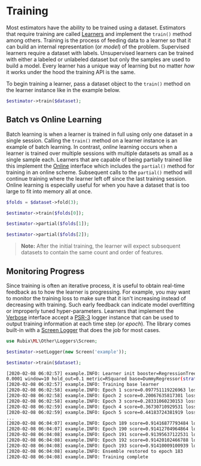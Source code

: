 # Training
Most estimators have the ability to be trained using a dataset. Estimators that require training are called [Learners](learner.md) and implement the `train()` method among others. Training is the process of feeding data to a learner so that it can build an internal representation (or *model*) of the problem. Supervised learners require a dataset with labels. Unsupervised learners can be trained with either a labeled or unlabeled dataset but only the samples are used to build a model. Every learner has a unique way of learning but no matter *how* it works under the hood the training API is the same.

To begin training a learner, pass a dataset object to the `train()` method on the learner instance like in the example below.

```php
$estimator->train($dataset);
```

## Batch vs Online Learning
Batch learning is when a learner is trained in full using only one dataset in a single session. Calling the `train()` method on a learner instance is an example of batch learning. In contrast, *online* learning occurs when a learner is trained over multiple sessions with multiple datasets as small as a single sample each. Learners that are capable of being partially trained like this implement the [Online](online.md) interface which includes the `partial()` method for training in an online scheme. Subsequent calls to the `partial()` method will continue training where the learner left off since the last training session. Online learning is especially useful for when you have a dataset that is too large to fit into memory all at once.

```php
$folds = $dataset->fold(3);

$estimator->train($folds[0]);

$estimator->partial($folds[1]);

$estimator->partial($folds[2]);
```

> **Note:** After the initial training, the learner will expect subsequent datasets to contain the same count and order of features.

## Monitoring Progress
Since training is often an iterative process, it is useful to obtain real-time feedback as to how the learner is progressing. For example, you may want to monitor the training loss to make sure that it isn't increasing instead of decreasing with training. Such early feedback can indicate model overfitting or improperly tuned hyper-parameters. Learners that implement the [Verbose](verbose.md) interface accept a [PSR-3](https://www.php-fig.org/psr/psr-3/) logger instance that can be used to output training information at each time step (or *epoch*). The library comes built-in with a [Screen Logger](other/loggers/screen.md) that does the job for most cases.

```php
use Rubix\ML\Other\Loggers\Screen;

$estimator->setLogger(new Screen('example'));

$estimator->train($dataset);
```

```sh
[2020-02-08 06:02:57] example.INFO: Learner init booster=RegressionTree(max_depth=4 max_leaf_size=3 max_features=null min_purity_increase=1.0E-7) rate=0.1 ratio=0.5 estimators=1000 min_change=
0.0001 window=10 hold_out=0.1 metric=RSquared base=DummyRegressor(strategy=Mean)
[2020-02-08 06:02:57] example.INFO: Training base learner
[2020-02-08 06:02:58] example.INFO: Epoch 1 score=0.097751119226963 loss=6281265049.8042
[2020-02-08 06:02:58] example.INFO: Epoch 2 score=0.20067635817301 loss=5537137575.1759
[2020-02-08 06:02:58] example.INFO: Epoch 3 score=0.28331060230153 loss=4869582841.9896
[2020-02-08 06:02:59] example.INFO: Epoch 4 score=0.36730710929531 loss=4370856640.0286
[2020-02-08 06:02:59] example.INFO: Epoch 5 score=0.44183724381919 loss=3869890119.1739
...
[2020-02-08 06:04:07] example.INFO: Epoch 189 score=0.91416877793484 loss=192224708.33229
[2020-02-08 06:04:07] example.INFO: Epoch 190 score=0.91412704964864 loss=191766700.22592
[2020-02-08 06:04:08] example.INFO: Epoch 191 score=0.91395637122531 loss=191053995.23096
[2020-02-08 06:04:08] example.INFO: Epoch 192 score=0.91420102466788 loss=189569206.71289
[2020-02-08 06:04:08] example.INFO: Epoch 193 score=0.91410009100939 loss=188312560.73359
[2020-02-08 06:04:08] example.INFO: Ensemble restored to epoch 183
[2020-02-08 06:04:08] example.INFO: Training complete
```